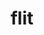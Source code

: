 ---
title: "flit"
layout: cache
categories: [package, develop]
meta: {"compilers": ["cce@=18.0.0", "gcc@=11.4.0", "gcc@=9.4.0", "oneapi@=2024.2.1"], "num_specs": 17, "num_specs_by_stack": {"e4s": 4, "e4s-cray-rhel": 5, "e4s-neoverse_v1": 2, "e4s-oneapi": 5, "e4s-power": 1, "root": 17}, "oss": ["rhel8", "ubuntu20.04", "ubuntu22.04"], "platforms": ["linux"], "stacks": ["e4s", "e4s-cray-rhel", "e4s-neoverse_v1", "e4s-oneapi", "e4s-power", "root"], "targets": ["neoverse_v1", "ppc64le", "x86_64_v3"], "versions": ["2.1.0"]}
spec_details: [{"compiler": "cce@=18.0.0", "hash": "5bxudkmsf3l2xs4aeq7io72xlsbnkonr", "os": "rhel8", "platform": "linux", "size": "-", "stacks": ["e4s-cray-rhel", "root"], "target": "x86_64_v3", "variants": ["build_system=makefile"], "versions": ["2.1.0"]}, {"compiler": "gcc@=11.4.0", "hash": "6uk3lyoclan5ob7vhxv6lqkumkz74xyp", "os": "ubuntu22.04", "platform": "linux", "size": "-", "stacks": ["e4s-neoverse_v1", "root"], "target": "neoverse_v1", "variants": ["build_system=makefile"], "versions": ["2.1.0"]}, {"compiler": "gcc@=11.4.0", "hash": "a7tgd5ctwmrfm3earqa4objrnxrd32l4", "os": "ubuntu22.04", "platform": "linux", "size": "-", "stacks": ["e4s", "root"], "target": "x86_64_v3", "variants": ["build_system=makefile"], "versions": ["2.1.0"]}, {"compiler": "cce@=18.0.0", "hash": "atj7xhv5zglexgvqphp67655nlungkxc", "os": "rhel8", "platform": "linux", "size": "-", "stacks": ["e4s-cray-rhel", "root"], "target": "x86_64_v3", "variants": ["build_system=makefile"], "versions": ["2.1.0"]}, {"compiler": "oneapi@=2024.2.1", "hash": "bruyladspvxmz4s4tziibptqwesvdar5", "os": "ubuntu22.04", "platform": "linux", "size": "-", "stacks": ["e4s-oneapi", "root"], "target": "x86_64_v3", "variants": ["build_system=makefile"], "versions": ["2.1.0"]}, {"compiler": "cce@=18.0.0", "hash": "c57slnfddmkutalas22fazcep4ktt5dw", "os": "rhel8", "platform": "linux", "size": "-", "stacks": ["e4s-cray-rhel", "root"], "target": "x86_64_v3", "variants": ["build_system=makefile"], "versions": ["2.1.0"]}, {"compiler": "gcc@=9.4.0", "hash": "fmpdqm2ujxtcedtfwakfua6lzc3lkgxv", "os": "ubuntu20.04", "platform": "linux", "size": "-", "stacks": ["e4s-power", "root"], "target": "ppc64le", "variants": ["build_system=makefile"], "versions": ["2.1.0"]}, {"compiler": "gcc@=11.4.0", "hash": "gye4wtt2gl6fle2vgi6dgmbalam6nizt", "os": "ubuntu22.04", "platform": "linux", "size": "-", "stacks": ["e4s", "root"], "target": "x86_64_v3", "variants": ["build_system=makefile"], "versions": ["2.1.0"]}, {"compiler": "oneapi@=2024.2.1", "hash": "gzoxggxq5gyzl3fc6rra272fthbodqcl", "os": "ubuntu22.04", "platform": "linux", "size": "-", "stacks": ["e4s-oneapi", "root"], "target": "x86_64_v3", "variants": ["build_system=makefile"], "versions": ["2.1.0"]}, {"compiler": "oneapi@=2024.2.1", "hash": "kkmakrlutgs744mi66quw6dmxtqjs3b2", "os": "ubuntu22.04", "platform": "linux", "size": "-", "stacks": ["e4s-oneapi", "root"], "target": "x86_64_v3", "variants": ["build_system=makefile"], "versions": ["2.1.0"]}, {"compiler": "cce@=18.0.0", "hash": "lzmpli5gsyx4mg4ptwzygsmbyzw2ekgu", "os": "rhel8", "platform": "linux", "size": "-", "stacks": ["e4s-cray-rhel", "root"], "target": "x86_64_v3", "variants": ["build_system=makefile"], "versions": ["2.1.0"]}, {"compiler": "oneapi@=2024.2.1", "hash": "pfvllvtwna2emhhunevh35csgmsqlz7m", "os": "ubuntu22.04", "platform": "linux", "size": "-", "stacks": ["e4s-oneapi", "root"], "target": "x86_64_v3", "variants": ["build_system=makefile"], "versions": ["2.1.0"]}, {"compiler": "gcc@=11.4.0", "hash": "sgoabqqppek5zuv5bnsa4kybpd5tpksp", "os": "ubuntu22.04", "platform": "linux", "size": "-", "stacks": ["e4s", "root"], "target": "x86_64_v3", "variants": ["build_system=makefile"], "versions": ["2.1.0"]}, {"compiler": "cce@=18.0.0", "hash": "tzp6a7otkjmuhmnkb7hsmjowxt4drnfq", "os": "rhel8", "platform": "linux", "size": "-", "stacks": ["e4s-cray-rhel", "root"], "target": "x86_64_v3", "variants": ["build_system=makefile"], "versions": ["2.1.0"]}, {"compiler": "gcc@=11.4.0", "hash": "w5ioaihbtwwqksvfakviedibq6gghl7v", "os": "ubuntu22.04", "platform": "linux", "size": "-", "stacks": ["e4s", "root"], "target": "x86_64_v3", "variants": ["build_system=makefile"], "versions": ["2.1.0"]}, {"compiler": "gcc@=11.4.0", "hash": "yi32y2r2tpc7jdg3mddll575g5x3iruk", "os": "ubuntu22.04", "platform": "linux", "size": "-", "stacks": ["e4s-neoverse_v1", "root"], "target": "neoverse_v1", "variants": ["build_system=makefile"], "versions": ["2.1.0"]}, {"compiler": "oneapi@=2024.2.1", "hash": "ykg3himrn3fipo23hwa4wh3j7rziikvn", "os": "ubuntu22.04", "platform": "linux", "size": "-", "stacks": ["e4s-oneapi", "root"], "target": "x86_64_v3", "variants": ["build_system=makefile"], "versions": ["2.1.0"]}]
---